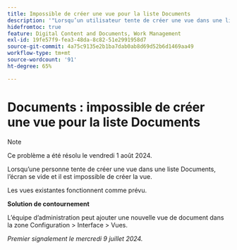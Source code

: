 ```yaml
---
title: Impossible de créer une vue pour la liste Documents
description: '"Lorsqu’un utilisateur tente de créer une vue dans une liste Documents, l’écran devient vide et l’utilisateur ne peut pas créer la vue.  »'
hidefromtoc: true
feature: Digital Content and Documents, Work Management
exl-id: 19fe57f9-fea3-48da-8c82-51e2991958d7
source-git-commit: 4a75c9135e2b1ba7dab0ab8d69d52b6d1469aa49
workflow-type: tm+mt
source-wordcount: '91'
ht-degree: 65%

---
```


# Documents : impossible de créer une vue pour la liste Documents

>[!NOTE]
>
>Ce problème a été résolu le vendredi 1 août 2024.

Lorsqu’une personne tente de créer une vue dans une liste Documents, l’écran se vide et il est impossible de créer la vue.

Les vues existantes fonctionnent comme prévu.

**Solution de contournement**

L’équipe d’administration peut ajouter une nouvelle vue de document dans la zone Configuration > Interface > Vues.

_Premier signalement le mercredi 9 juillet 2024._
